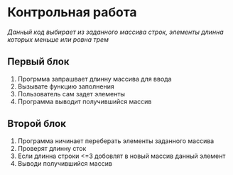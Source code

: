 # Контрольная работа #

*Данный код выбирает из  заданного массива строк, элементы длинна которых меньше или ровна трем*
## Первый блок ##

1. Прогрмма запрашвает длинну массива для ввода
2. Вызывате функцию заполнения
3. Пользователь сам задет элементы
4. Программа выводит получившийся массив

## Второй блок ##

1. Программа ничинает переберать элементы заданного массива
2. Проверят длинну сток
3. Если длинна строки <=3 добовлят в новый массив данный элемент 
4. Выводи получившийся массив
